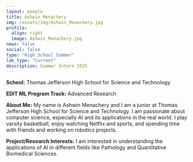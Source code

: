 ```yaml
---
layout: people
title: Ashwin Menachery
img: /assets/img/Ashwin_Menachery.jpg
profile:
  align: right
  image: Ashwin_Menachery.jpg
news: false
social: false
type: "High School Summer"
lab_type: "Current"
description: Summer Intern 2025
---
```


**School:** Thomas Jefferson High School for Science and Technology

**EDIT ML Program Track:**
Advanced Research

**About Me:**
My name is Ashwin Menachery and I am a junior at Thomas Jefferson High School for Science and Technology. I am passionate about computer science, especially AI and its applications in the real world. I play varsity basketball, enjoy watching Netflix and sports, and spending time with friends and working on robotics projects.

**Project/Research Interests:**
I am interested in understanding the applications of AI in different fields like Pathology and Quantitative Biomedical Sciences.
    
